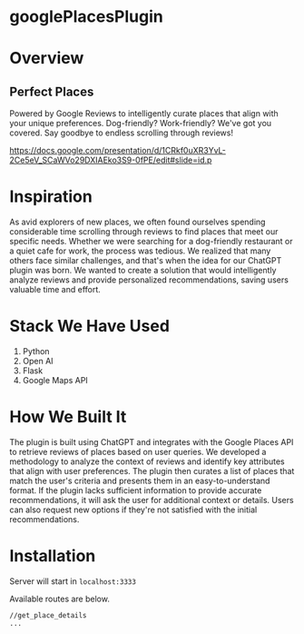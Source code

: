 # googlePlacesPlugin

# Overview

## Perfect Places

Powered by Google Reviews to intelligently curate places that align with your unique preferences. Dog-friendly? Work-friendly? We've got you covered. Say goodbye to endless scrolling through reviews!

https://docs.google.com/presentation/d/1CRkf0uXR3YvL-2Ce5eV_SCaWVo29DXIAEko3S9-0fPE/edit#slide=id.p


# Inspiration

As avid explorers of new places, we often found ourselves spending considerable time scrolling through reviews to find places that meet our specific needs. Whether we were searching for a dog-friendly restaurant or a quiet cafe for work, the process was tedious. We realized that many others face similar challenges, and that's when the idea for our ChatGPT plugin was born. We wanted to create a solution that would intelligently analyze reviews and provide personalized recommendations, saving users valuable time and effort.

# Stack We Have Used

1. Python
2. Open AI
3. Flask
4. Google Maps API

# How We Built It

The plugin is built using ChatGPT and integrates with the Google Places API to retrieve reviews of places based on user queries. We developed a methodology to analyze the context of reviews and identify key attributes that align with user preferences. The plugin then curates a list of places that match the user's criteria and presents them in an easy-to-understand format. If the plugin lacks sufficient information to provide accurate recommendations, it will ask the user for additional context or details. Users can also request new options if they're not satisfied with the initial recommendations.

# Installation

Server will start in `localhost:3333`

Available routes are below.

```
//get_place_details
...
```







